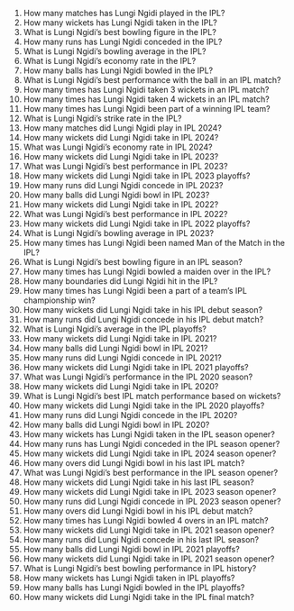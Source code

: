 1. How many matches has Lungi Ngidi played in the IPL?
2. How many wickets has Lungi Ngidi taken in the IPL?
3. What is Lungi Ngidi’s best bowling figure in the IPL?
4. How many runs has Lungi Ngidi conceded in the IPL?
5. What is Lungi Ngidi’s bowling average in the IPL?
6. What is Lungi Ngidi’s economy rate in the IPL?
7. How many balls has Lungi Ngidi bowled in the IPL?
8. What is Lungi Ngidi’s best performance with the ball in an IPL match?
9. How many times has Lungi Ngidi taken 3 wickets in an IPL match?
10. How many times has Lungi Ngidi taken 4 wickets in an IPL match?
11. How many times has Lungi Ngidi been part of a winning IPL team?
12. What is Lungi Ngidi’s strike rate in the IPL?
13. How many matches did Lungi Ngidi play in IPL 2024?
14. How many wickets did Lungi Ngidi take in IPL 2024?
15. What was Lungi Ngidi’s economy rate in IPL 2024?
16. How many wickets did Lungi Ngidi take in IPL 2023?
17. What was Lungi Ngidi’s best performance in IPL 2023?
18. How many wickets did Lungi Ngidi take in IPL 2023 playoffs?
19. How many runs did Lungi Ngidi concede in IPL 2023?
20. How many balls did Lungi Ngidi bowl in IPL 2023?
21. How many wickets did Lungi Ngidi take in IPL 2022?
22. What was Lungi Ngidi’s best performance in IPL 2022?
23. How many wickets did Lungi Ngidi take in IPL 2022 playoffs?
24. What is Lungi Ngidi’s bowling average in IPL 2023?
25. How many times has Lungi Ngidi been named Man of the Match in the IPL?
26. What is Lungi Ngidi’s best bowling figure in an IPL season?
27. How many times has Lungi Ngidi bowled a maiden over in the IPL?
28. How many boundaries did Lungi Ngidi hit in the IPL?
29. How many times has Lungi Ngidi been a part of a team’s IPL championship win?
30. How many wickets did Lungi Ngidi take in his IPL debut season?
31. How many runs did Lungi Ngidi concede in his IPL debut match?
32. What is Lungi Ngidi’s average in the IPL playoffs?
33. How many wickets did Lungi Ngidi take in IPL 2021?
34. How many balls did Lungi Ngidi bowl in IPL 2021?
35. How many runs did Lungi Ngidi concede in IPL 2021?
36. How many wickets did Lungi Ngidi take in IPL 2021 playoffs?
37. What was Lungi Ngidi’s performance in the IPL 2020 season?
38. How many wickets did Lungi Ngidi take in IPL 2020?
39. What is Lungi Ngidi’s best IPL match performance based on wickets?
40. How many wickets did Lungi Ngidi take in the IPL 2020 playoffs?
41. How many runs did Lungi Ngidi concede in the IPL 2020?
42. How many balls did Lungi Ngidi bowl in IPL 2020?
43. How many wickets has Lungi Ngidi taken in the IPL season opener?
44. How many runs has Lungi Ngidi conceded in the IPL season opener?
45. How many wickets did Lungi Ngidi take in IPL 2024 season opener?
46. How many overs did Lungi Ngidi bowl in his last IPL match?
47. What was Lungi Ngidi’s best performance in the IPL season opener?
48. How many wickets did Lungi Ngidi take in his last IPL season?
49. How many wickets did Lungi Ngidi take in IPL 2023 season opener?
50. How many runs did Lungi Ngidi concede in IPL 2023 season opener?
51. How many overs did Lungi Ngidi bowl in his IPL debut match?
52. How many times has Lungi Ngidi bowled 4 overs in an IPL match?
53. How many wickets did Lungi Ngidi take in IPL 2021 season opener?
54. How many runs did Lungi Ngidi concede in his last IPL season?
55. How many balls did Lungi Ngidi bowl in IPL 2021 playoffs?
56. How many wickets did Lungi Ngidi take in IPL 2021 season opener?
57. What is Lungi Ngidi’s best bowling performance in IPL history?
58. How many wickets has Lungi Ngidi taken in IPL playoffs?
59. How many balls has Lungi Ngidi bowled in the IPL playoffs?
60. How many wickets did Lungi Ngidi take in the IPL final match?